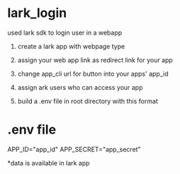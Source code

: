 # lark_login

used lark sdk to login user in a webapp

1. create a lark app with webpage type

2. assign your web app link as redirect link for your app

3. change app_cli url for button into your apps' app_id 

4. assign ark users who can access your app

5. build a .env file in root directory with this format 


# .env file
APP_ID="app_id" 
APP_SECRET="app_secret"

*data is available in lark app 
